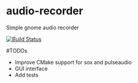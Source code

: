 # audio-recorder
Simple gnome audio recorder

[![Build Status](https://travis-ci.org/hlscalon/audio-recorder.svg?branch=master)](https://travis-ci.org/hlscalon/audio-recorder)

#TODOs

- Improve CMake support for sox and pulseaudio
- GUI interface
- Add tests
